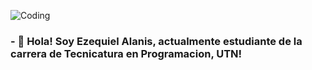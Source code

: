 ![Coding](https://i.giphy.com/media/xUA7bdpLxQhsSQdyog/giphy.webp)

<h3> - 👋 Hola! Soy Ezequiel Alanis, actualmente estudiante de la carrera de Tecnicatura en Programacion, UTN! </h3>

<!---
ezealanis/ezealanis is a ✨ special ✨ repository because its `README.md` (this file) appears on your GitHub profile.
You can click the Preview link to take a look at your changes.
--->

